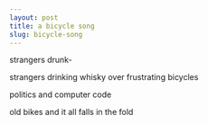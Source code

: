 ```yaml
---
layout: post
title: a bicycle song
slug: bicycle-song
---
```


strangers drunk-

strangers drinking whisky over frustrating bicycles

politics and computer code

old bikes and it all falls in the fold